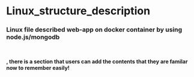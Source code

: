 # Linux_structure_description
<h3>Linux file described web-app on docker container by using node.js/mongodb</h3><br>

<b>, there is a section that users can add the contents that they are familar now to remember easily!</b><br>


